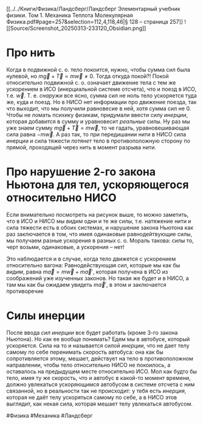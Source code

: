 [[../../Книги/Физика/Ландсберг/Ландсберг Элементарный учебник физики. Том 1. Механика Теплота Молекулярная Физика.pdf#page=257&selection=112,4,118,46|§ 128 – страница 257]]
![[Source/Screenshot_20250313-233120_Obsidian.png]]
# Про нить
Когда в подвижной с. о. тело покоится, нужно, чтобы сумма сил была нулевой, но $m\vec g + \vec T =m \vec w \neq 0$. Тогда откуда покой?! 
Покой относительно подвижной с. о. означает движение тела с тем же ускорением в ИСО (инерциальной системе отсчета), что и поезд в ИСО, т.е. $\vec w$.
Т. е. *снаружи* все ясно, сумма сил не ноль тело ускоряется туда же, куда и поезд. Но в НИСО нет информации про движение поезда, так что выходит, что мы получили равновесие в ней, хотя сумма сил не 0. Чтобы не ломать психику физикам, придумали ввести силу *инерции*, которая добавится в сумму и уравновесит *реальные* силы.
Ну раз мы уже знаем сумму $m\vec g + \vec T = m\vec w$, то че гадать, уравновешивающая сила равна $-m\vec w$. А раз так, то при передишании нити в НИСО сила инерции и сила тяжести *потянет* тело в противоположную сторону по прямой, проходящей через нить в момент разрыва нити.

# Про нарушение 2-го закона Ньютона для тел, ускоряющегося относительно НИСО
Если внимательно посмотреть на рисунок выше, то можно заметить, что в ИСО и НИСО мы *видим* одни и те же силы, т.е. натяжение нити и сила тяжести есть в обоих системах, и нарушение закона Ньютона как раз заключается в том, что имея одинаковые равнодейтвующие силы, мы получаем разные ускорения в разных с. о. Мораль такова: силы то, черт возьми, одинаковые, а ускорения – нет!

Это наблюдается и в случае, когда тело движется с ускорением относительно вагона: Равнодействующая сил, которые мы как бы *видим*, равна $m\vec a = m\vec w + m\vec a '$, которая получена в ИСО из соображений уже изученных законов. Но такая же будет и в НИСО, а там мы как бы ожидаем увидеть $m\vec a '$, в этом и заключается противоречие

# Силы инерции
После ввода *сил инерции* все будет работать (кроме 3-го закона Ньютона). Но как ее вообще понимать? Едем мы в автобусе, который ускоряется. Сила на то и называется силой *инерции*, что не дает телу самому по себе перенимать скорость автобуса: она как бы сопротивляется этому, мешает, действует на тело в противоположном направлении, чтобы тело относительно НИСО не покоилось, а оставалось на предыдущем месте относительно ИСО. Мол как будто бы тело, имея ту же скорость, что и автобус в какой-то момент времени, должно увлекаться ускоряющимся автобусом в системе отсчета с ним связанной, но в реальности так не происходит: у тебя есть *инерция*, которая не даёт телу ускоряться самому по себе, а в НИСО этов выглядит, как некая сила, которая мешает телу увлекаться автобусом.

#Физика #Механика #Ландсберг 